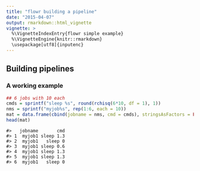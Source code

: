 ```yaml
---
title: "flowr building a pipeline"
date: "2015-04-07"
output: rmarkdown::html_vignette
vignette: >
  %\VignetteIndexEntry{flowr simple example}
  %\VignetteEngine{knitr::rmarkdown}
  \usepackage[utf8]{inputenc}
---
```


## Building pipelines



### A working example


```r
## 6 jobs with 10 each
cmds = sprintf("sleep %s", round(rchisq(6*10, df = 1), 1))
nms = sprintf("myjob%s", rep(1:6, each = 10))
mat = data.frame(cbind(jobname = nms, cmd = cmds), stringsAsFactors = FALSE)
head(mat)
```

```
#>   jobname       cmd
#> 1  myjob1 sleep 1.3
#> 2  myjob1   sleep 0
#> 3  myjob1 sleep 0.6
#> 4  myjob1 sleep 1.3
#> 5  myjob1 sleep 1.3
#> 6  myjob1   sleep 0
```


